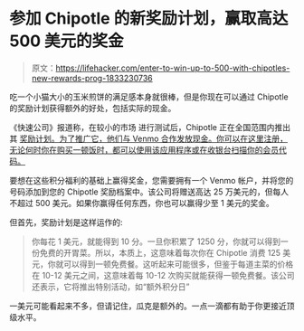 # 参加 Chipotle 的新奖励计划，赢取高达 500 美元的奖金

> 原文：<https://lifehacker.com/enter-to-win-up-to-500-with-chipotles-new-rewards-prog-1833230736>

吃一个小猫大小的玉米煎饼的满足感本身就很棒，但是你现在可以通过 Chipotle 的奖励计划获得额外的好处，包括实际的现金。



《快速公司》报道称，在较小的市场 进行测试后，Chipotle 正在全国范围内推出其 [奖励计划。为了推广它，他们与 Venmo 合作发放现金。你可以在这里注册，无论何时你在购买一顿饭时，都可以使用该应用程序或在收银台扫描你的会员代码。](https://www.fastcompany.com/90318692/chipotles-rewards-program-open-to-us-free-burritos-after-125)

要想在这些积分福利的基础上赢得奖金，您需要拥有一个 Venmo 帐户，并将您的号码添加到您的 Chipotle 奖励档案中。该公司将赠送高达 25 万美元的，但每人不超过 500 美元。如果你赢得任何东西，你也可以赢得少至 1 美元的奖金。

但首先，奖励计划是这样运作的:

> 你每花 1 美元，就能得到 10 分。一旦你积累了 1250 分，你就可以得到一份免费的开胃菜。所以，本质上，这意味着每次你在 Chipotle 消费 125 美元，你就可以得到一顿免费餐。这听起来可能很多，但鉴于每道主菜的价格在 10-12 美元之间，这意味着每 10-12 次购买就能获得一顿免费餐。该公司还表示，它将推出特别活动，如“额外积分日”

一美元可能看起来不多，但请记住，瓜克是额外的。一点一滴都有助于你更接近顶级水平。